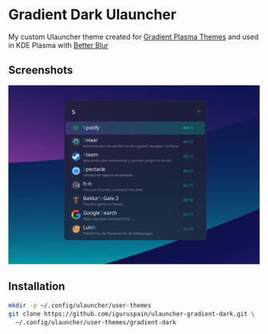 # Gradient Dark Ulauncher

My custom Ulauncher theme created for [Gradient Plasma Themes](https://github.com/L4ki/Gradient-Plasma-Themes) and used in KDE Plasma with [Better Blur](https://github.com/taj-ny/kwin-effects-forceblur)

## Screenshots
![](https://raw.githubusercontent.com/iguruspain/ulauncher-gradient-dark/5221f598ce9378a34e2c955579ebb318e074f2ea/ulauncher-gradient-dark.png)

## Installation

```sh
mkdir -p ~/.config/ulauncher/user-themes
git clone https://github.com/iguruspain/ulauncher-gradient-dark.git \
  ~/.config/ulauncher/user-themes/gradient-dark
```
